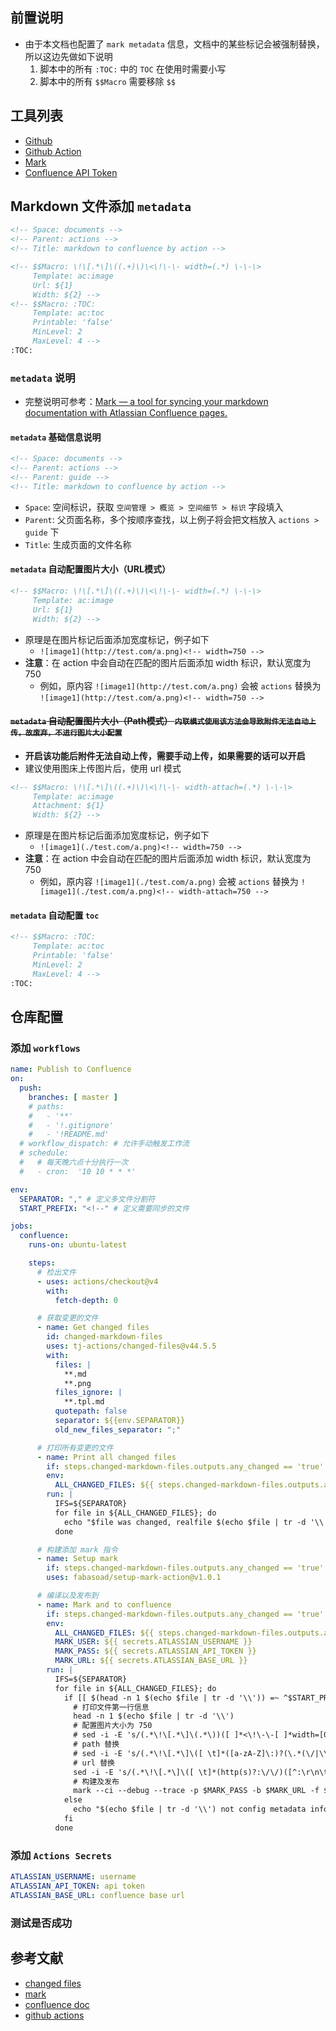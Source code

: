 ## 前置说明
- 由于本文档也配置了 `mark metadata` 信息，文档中的某些标记会被强制替换，所以这边先做如下说明
    1. 脚本中的所有 `:TOC:` 中的 `TOC` 在使用时需要小写
    2. 脚本中的所有 `$$Macro` 需要移除 `$$`

## 工具列表
- [Github](https://github.com)
- [Github Action][github actions]
- [Mark][mark]
- [Confluence API Token][confluence api token]

## Markdown 文件添加 `metadata`
```xml
<!-- Space: documents -->
<!-- Parent: actions -->
<!-- Title: markdown to confluence by action -->

<!-- $$Macro: \!\[.*\]\((.+)\)\<\!\-\- width=(.*) \-\-\>
     Template: ac:image
     Url: ${1}
     Width: ${2} -->
<!-- $$Macro: :TOC:
     Template: ac:toc
     Printable: 'false'
     MinLevel: 2 
     MaxLevel: 4 -->
:TOC:
```
### `metadata` 说明
- 完整说明可参考：[Mark — a tool for syncing your markdown documentation with Atlassian Confluence pages.][mark]

#### `metadata` 基础信息说明
```xml
<!-- Space: documents -->
<!-- Parent: actions -->
<!-- Parent: guide -->
<!-- Title: markdown to confluence by action -->
```
- `Space`: 空间标识，获取 `空间管理 > 概览 > 空间细节 > 标识` 字段填入
- `Parent`: 父页面名称，多个按顺序查找，以上例子将会把文档放入 `actions > guide` 下
- `Title`: 生成页面的文件名称
#### `metadata` 自动配置图片大小（URL模式）
```xml
<!-- $$Macro: \!\[.*\]\((.+)\)\<\!\-\- width=(.*) \-\-\>
     Template: ac:image
     Url: ${1}
     Width: ${2} -->
```
- 原理是在图片标记后面添加宽度标记，例子如下
    - `![image1](http://test.com/a.png)<!-- width=750 -->`
- **注意**：在 action 中会自动在匹配的图片后面添加 width 标识，默认宽度为 750
    - 例如，原内容 `![image1](http://test.com/a.png)` 会被 `actions` 替换为 `![image1](http://test.com/a.png)<!-- width=750 -->`

#### ~~`metadata` 自动配置图片大小（Path模式） `内联模式使用该方法会导致附件无法自动上传，故废弃，不进行图片大小配置`~~
- **开启该功能后附件无法自动上传，需要手动上传，如果需要的话可以开启**
- 建议使用图床上传图片后，使用 url 模式
```xml
<!-- $$Macro: \!\[.*\]\((.+)\)\<\!\-\- width-attach=(.*) \-\-\>
     Template: ac:image
     Attachment: ${1}
     Width: ${2} -->
```
- 原理是在图片标记后面添加宽度标记，例子如下
    - `![image1](./test.com/a.png)<!-- width=750 -->`
- **注意**：在 action 中会自动在匹配的图片后面添加 width 标识，默认宽度为 750
    - 例如，原内容 `![image1](./test.com/a.png)` 会被 `actions` 替换为 `![image1](./test.com/a.png)<!-- width-attach=750 -->`

#### `metadata` 自动配置 `toc`
```xml
<!-- $$Macro: :TOC:
     Template: ac:toc
     Printable: 'false'
     MinLevel: 2 
     MaxLevel: 4 -->
:TOC:
```

## 仓库配置
### 添加 `workflows`
```yaml
name: Publish to Confluence
on:
  push:
    branches: [ master ]
    # paths:
    #   - '**'
    #   - '!.gitignore'
    #   - '!README.md'
  # workflow_dispatch: # 允许手动触发工作流
  # schedule:
  #   # 每天晚六点十分执行一次
  #   - cron:  '10 10 * * *'

env:
  SEPARATOR: "," # 定义多文件分割符
  START_PREFIX: "<!--" # 定义需要同步的文件

jobs:
  confluence:
    runs-on: ubuntu-latest

    steps:
      # 检出文件
      - uses: actions/checkout@v4
        with:
          fetch-depth: 0

      # 获取变更的文件
      - name: Get changed files
        id: changed-markdown-files
        uses: tj-actions/changed-files@v44.5.5
        with:
          files: |
            **.md
            **.png
          files_ignore: |
            **.tpl.md
          quotepath: false
          separator: ${{env.SEPARATOR}}
          old_new_files_separator: ";"

      # 打印所有变更的文件
      - name: Print all changed files
        if: steps.changed-markdown-files.outputs.any_changed == 'true'
        env:
          ALL_CHANGED_FILES: ${{ steps.changed-markdown-files.outputs.all_changed_files }}
        run: |
          IFS=${SEPARATOR}
          for file in ${ALL_CHANGED_FILES}; do
            echo "$file was changed, realfile $(echo $file | tr -d '\\')"
          done

      # 构建添加 mark 指令
      - name: Setup mark
        if: steps.changed-markdown-files.outputs.any_changed == 'true'
        uses: fabasoad/setup-mark-action@v1.0.1

      # 编译以及发布到
      - name: Mark and to confluence
        if: steps.changed-markdown-files.outputs.any_changed == 'true'
        env:
          ALL_CHANGED_FILES: ${{ steps.changed-markdown-files.outputs.all_changed_files }}
          MARK_USER: ${{ secrets.ATLASSIAN_USERNAME }}
          MARK_PASS: ${{ secrets.ATLASSIAN_API_TOKEN }}
          MARK_URL: ${{ secrets.ATLASSIAN_BASE_URL }}
        run: |
          IFS=${SEPARATOR}
          for file in ${ALL_CHANGED_FILES}; do
            if [[ $(head -n 1 $(echo $file | tr -d '\\')) =~ ^$START_PREFIX ]]; then
              # 打印文件第一行信息
              head -n 1 $(echo $file | tr -d '\\')
              # 配置图片大小为 750
              # sed -i -E 's/(.*\!\[.*\]\(.*\))([ ]*<\!\-\-[ ]*width=[0-9]*[ ]*\-\->)*/\1<!-- width=750 -->/g' $(echo $file | tr -d '\\')
              # path 替换
              # sed -i -E 's/(.*\!\[.*\]\([ \t]*([a-zA-Z]\:)?(\.*(\/|\\))?([^:\r\n\t\!]*\.[a-zA-Z]+)[ \t]*\))([ ]*<\!\-\-[ \t]*width=[0-9]*[ \t]*\-\->)*/\1<!-- width-attach=750 -->/g' $(echo $file | tr -d '\\')
              # url 替换
              sed -i -E 's/(.*\!\[.*\]\([ \t]*(http(s)?:\/\/)([^:\r\n\t\!]*(\.[a-zA-Z]+)?)[ \t]*\))([ ]*<\!\-\-[ \t]*width=[0-9]*[ \t]*\-\->)*/\1<!-- width=750 -->/g' $(echo $file | tr -d '\\')
              # 构建及发布
              mark --ci --debug --trace -p $MARK_PASS -b $MARK_URL -f $(echo $file | tr -d '\\') || exit 1;
            else
              echo "$(echo $file | tr -d '\\') not config metadata info, ignore file"
            fi
          done
```

### 添加 `Actions Secrets`
```yml
ATLASSIAN_USERNAME: username
ATLASSIAN_API_TOKEN: api token
ATLASSIAN_BASE_URL: confluence base url
```

### 测试是否成功


## 参考文献
- [changed files][changed files]
- [mark][mark]
- [confluence doc][confluence doc]
- [github actions][github actions]

[changed files]: https://github.com/tj-actions/changed-files
[mark]: https://github.com/kovetskiy/mark
[confluence doc]: https://confluence.atlassian.com/doc/code-block-macro-139390.html
[github actions]: https://docs.github.com/zh/actions/about-github-actions/understanding-github-actions
[confluence api token]: https://support.atlassian.com/atlassian-account/docs/manage-api-tokens-for-your-atlassian-account/